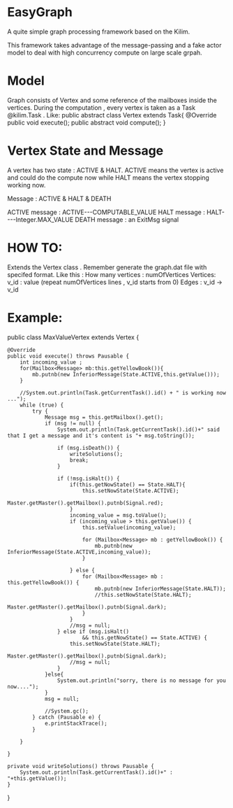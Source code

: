 EasyGraph
=========
	
A quite simple graph processing framework based on the Kilim.

This framework takes advantage of the message-passing and a fake actor model to deal with high concurrency compute on large scale grpah.

Model
=====

Graph consists of Vertex and some reference of the mailboxes inside the vertices. During the computation , every vertex is taken as a Task @kilim.Task .
Like:
    public abstract class Vertex extends Task{
               @Override public void execute();
                public abstract void compute();
   }

Vertex State and Message
=====================

A vertex has two state : ACTIVE & HALT.
ACTIVE means the vertex is active and could do the compute now while HALT means the vertex stopping working now. 

Message : ACTIVE & HALT & DEATH

ACTIVE message : ACTIVE---COMPUTABLE_VALUE
HALT message : HALT----Integer.MAX_VALUE
DEATH message : an ExitMsg signal

HOW TO:
========

Extends the Vertex class . Remember generate the graph.dat file with specifed format. Like this : 
             How many vertices : numOfVertices
             Vertices:  v_id : value (repeat numOfVertices lines , v_id starts from 0)
             Edges : v_id -> v_id

Example:
=======

public class MaxValueVertex extends Vertex {

	@Override
	public void execute() throws Pausable {
		int incoming_value ;			
		for(Mailbox<Message> mb:this.getYellowBook()){
			mb.putnb(new InferiorMessage(State.ACTIVE,this.getValue()));
		}

		//System.out.println(Task.getCurrentTask().id() + " is working now ...");
		while (true) {
			try {
				Message msg = this.getMailbox().get();
				if (msg != null) {
					System.out.println(Task.getCurrentTask().id()+" said that I get a message and it's content is "+ msg.toString());

					if (msg.isDeath()) {
						writeSolutions();
						break;
					}

					if (!msg.isHalt()) {
						if(this.getNowState() == State.HALT){
							this.setNowState(State.ACTIVE);
							Master.getMaster().getMailbox().putnb(Signal.red);
						}
						incoming_value = msg.toValue();
						if (incoming_value > this.getValue()) {
							this.setValue(incoming_value);
														
							for (Mailbox<Message> mb : getYellowBook()) {
								mb.putnb(new InferiorMessage(State.ACTIVE,incoming_value));
							}
							
						} else {
							for (Mailbox<Message> mb : this.getYellowBook()) {
								mb.putnb(new InferiorMessage(State.HALT));
								//this.setNowState(State.HALT);
								Master.getMaster().getMailbox().putnb(Signal.dark);
							}
						}
						//msg = null;
					} else if (msg.isHalt()
							&& this.getNowState() == State.ACTIVE) {
						this.setNowState(State.HALT);
						Master.getMaster().getMailbox().putnb(Signal.dark);
						//msg = null;
					}
				}else{
					System.out.println("sorry, there is no message for you now....");
				}
				msg = null;
				
				//System.gc();
			} catch (Pausable e) {
				e.printStackTrace();
			}

		}

	}

	private void writeSolutions() throws Pausable {
		System.out.println(Task.getCurrentTask().id()+" : "+this.getValue());
	}

}




                   

